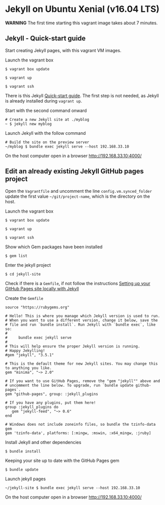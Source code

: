 # Jekyll on Ubuntu Xenial (v16.04 LTS)

**WARNING** The first time starting this vagrant image takes about 7 minutes.


## Jekyll - Quick-start guide

Start creating Jekyll pages, with this vagrant VM images.

Launch the vagrant box

    $ vagrant box update

    $ vagrant up

    $ vagrant ssh

There is this Jekyll [Quick-start guide](https://jekyllrb.com/docs/quickstart/).
The first step is not needed, as Jekyll is already installed during `vagrant up`.

Start with the second command onward

    # Create a new Jekyll site at ./myblog
    ~ $ jekyll new myblog

Launch Jekyll with the follow command

    # Build the site on the preview server
    ~/myblog $ bundle exec jekyll serve --host 192.168.33.10

On the host computer open in a browser http://192.168.33.10:4000/


## Edit an already existing Jekyll GitHub pages project

Open the `Vagrantfile` and uncomment the line `config.vm.synced_folder` update the first
value `~/git/project-name`, which is the directory on the host.

Launch the vagrant box

    $ vagrant box update

    $ vagrant up

    $ vagrant ssh

Show which Gem packages have been installed

    $ gem list

Enter the jekyll project

    $ cd jekyll-site

Check if there is a `Gemfile`, if not follow the instructions [Setting up your GitHub Pages site locally with Jekyll](https://help.github.com/articles/setting-up-your-github-pages-site-locally-with-jekyll/)

Create the `Gemfile`

    source "https://rubygems.org"

    # Hello! This is where you manage which Jekyll version is used to run.
    # When you want to use a different version, change it below, save the
    # file and run `bundle install`. Run Jekyll with `bundle exec`, like so:
    #
    #     bundle exec jekyll serve
    #
    # This will help ensure the proper Jekyll version is running.
    # Happy Jekylling!
    #gem "jekyll", "3.5.1"

    # This is the default theme for new Jekyll sites. You may change this to anything you like.
    gem "minima", "~> 2.0"

    # If you want to use GitHub Pages, remove the "gem "jekyll"" above and
    # uncomment the line below. To upgrade, run `bundle update github-pages`.
    gem "github-pages", group: :jekyll_plugins

    # If you have any plugins, put them here!
    group :jekyll_plugins do
       gem "jekyll-feed", "~> 0.6"
    end

    # Windows does not include zoneinfo files, so bundle the tzinfo-data gem
    gem 'tzinfo-data', platforms: [:mingw, :mswin, :x64_mingw, :jruby]

Install Jekyll and other dependencies

    $ bundle install

Keeping your site up to date with the GitHub Pages gem

    $ bundle update

Launch jekyll pages

    ~/jekyll-site $ bundle exec jekyll serve --host 192.168.33.10

On the host computer open in a browser http://192.168.33.10:4000/
